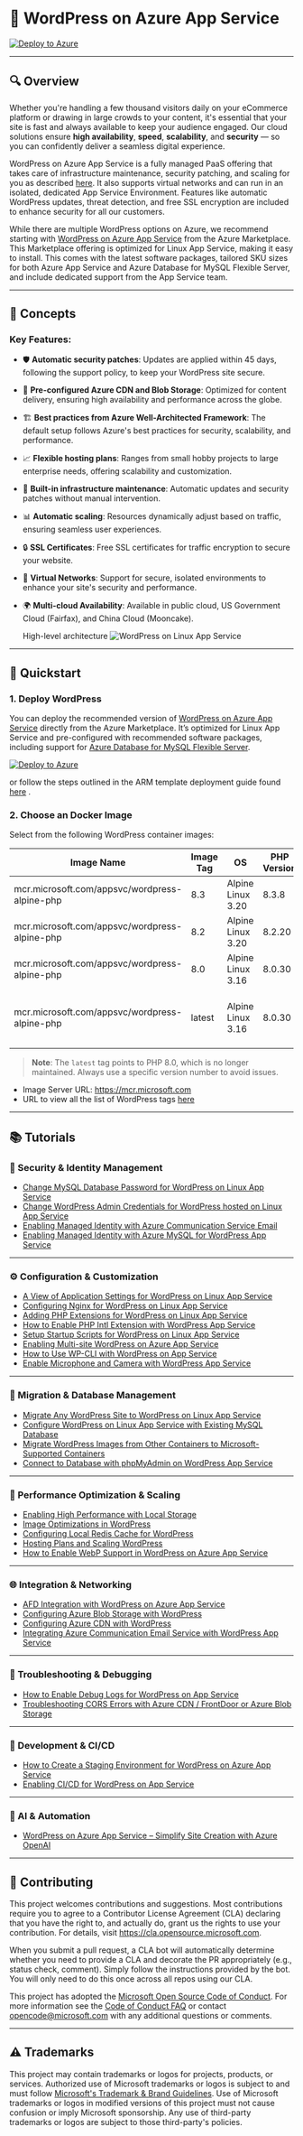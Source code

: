 # 🚀 WordPress on Azure App Service

[![Deploy to Azure](https://aka.ms/deploytoazurebutton)](https://portal.azure.com/#create/WordPress.WordPress)

---

## 🔍 Overview

Whether you're handling a few thousand visitors daily on your eCommerce platform or drawing in large crowds to your content, it's essential that your site is fast and always available to keep your audience engaged. Our cloud solutions ensure **high availability**, **speed**, **scalability**, and **security** — so you can confidently deliver a seamless digital experience.

WordPress on Azure App Service is a fully managed PaaS offering that takes care of infrastructure maintenance, security patching, and scaling for you as described [here](https://github.com/Azure/wordpress-linux-appservice/blob/main/WordPress/wordpress_auto_updates.md). It also supports virtual networks and can run in an isolated, dedicated App Service Environment. Features like automatic WordPress updates, threat detection, and free SSL encryption are included to enhance security for all our customers.

While there are multiple WordPress options on Azure, we recommend starting with [WordPress on Azure App Service](https://aka.ms/linux-wordpress) from the Azure Marketplace. This Marketplace offering is optimized for Linux App Service, making it easy to install. This comes with the latest software packages, tailored SKU sizes for both Azure App Service and Azure Database for MySQL Flexible Server, and include dedicated support from the App Service team.

---

## 🧠 Concepts

### Key Features:
- 🛡️ **Automatic security patches**: Updates are applied within 45 days, following the support policy, to keep your WordPress site secure.
- 🚀 **Pre-configured Azure CDN and Blob Storage**: Optimized for content delivery, ensuring high availability and performance across the globe.
- 🏗️ **Best practices from Azure Well-Architected Framework**: The default setup follows Azure's best practices for security, scalability, and performance.
- 📈 **Flexible hosting plans**: Ranges from small hobby projects to large enterprise needs, offering scalability and customization.
- 🔄 **Built-in infrastructure maintenance**: Automatic updates and security patches without manual intervention.
- 📊 **Automatic scaling**: Resources dynamically adjust based on traffic, ensuring seamless user experiences.
- 🔒 **SSL Certificates**: Free SSL certificates for traffic encryption to secure your website.
- 🔗 **Virtual Networks**: Support for secure, isolated environments to enhance your site's security and performance.
- 🌍 **Multi-cloud Availability**: Available in public cloud, US Government Cloud (Fairfax), and China Cloud (Mooncake).


    High-level architecture
    ![WordPress on Linux App Service](https://user-images.githubusercontent.com/15884692/204471285-0350cf5e-4bd3-45c7-a5e0-9234fac9a785.png)

---

## 🚀 Quickstart

### 1. **Deploy WordPress**  
   You can deploy the recommended version of [WordPress on Azure App Service](https://aka.ms/linux-wordpress) directly from the Azure Marketplace. It’s optimized for Linux App Service and pre-configured with recommended software packages, including support for [Azure Database for MySQL Flexible Server](https://learn.microsoft.com/en-us/azure/mysql/flexible-server/overview).

   [![Deploy to Azure](https://aka.ms/deploytoazurebutton)](https://portal.azure.com/#create/WordPress.WordPress)

or follow the steps outlined in the ARM template deployment guide found [here](.ARM_Template_Create_WP/README.md) .
   

### 2. **Choose an Docker Image**  
   Select from the following WordPress container images:

   | Image Name | Image Tag | OS | PHP Version | Nginx version | Comments |
   |------------|------------|----|-------------|---------------|----------|
   | mcr.microsoft.com/appsvc/wordpress-alpine-php | 8.3 | Alpine Linux 3.20 | 8.3.8 | 1.26.1 | ✅ Supported and recommended |
   | mcr.microsoft.com/appsvc/wordpress-alpine-php | 8.2 | Alpine Linux 3.20 | 8.2.20 | 1.26.1 | ✅ Supported |
   | mcr.microsoft.com/appsvc/wordpress-alpine-php | 8.0 | Alpine Linux 3.16 | 8.0.30 | 1.24.0 | ⚠️ End of Life |
   | mcr.microsoft.com/appsvc/wordpress-alpine-php | latest | Alpine Linux 3.16 | 8.0.30 | 1.24.0 | ❌ Deprecated (Use a specific numerical tag instead) |

> **Note**: The `latest` tag points to PHP 8.0, which is no longer maintained. Always use a specific version number to avoid issues.

- Image Server URL: https://mcr.microsoft.com
- URL to view all the list of WordPress tags [here](https://mcr.microsoft.com/v2/appsvc/wordpress-alpine-php/tags/list)

---

## 📚 Tutorials

### 🔐 Security & Identity Management
- [Change MySQL Database Password for WordPress on Linux App Service](./WordPress/changing_mysql_database_password.md)
- [Change WordPress Admin Credentials for WordPress hosted on Linux App Service](./WordPress/changing_wordpress_admin_credentials.md)
- [Enabling Managed Identity with Azure Communication Service Email](./WordPress/wordpress_enable_managed_identity_with_acs_email.md)
- [Enabling Managed Identity with Azure MySQL for WordPress App Service](./WordPress/wordpress_enable_managed_identity_with_mysql.md)

---

### ⚙️ Configuration & Customization
- [A View of Application Settings for WordPress on Linux App Service](./WordPress/wordpress_application_settings.md)
- [Configuring Nginx for WordPress on Linux App Service](./WordPress/configuring_nginx_for_wordpress.md)
- [Adding PHP Extensions for WordPress on Linux App Service](./WordPress/wordpress_adding_php_extensions.md)
- [How to Enable PHP Intl Extension with WordPress App Service](./WordPress/wordpress_intl_extension.md)
- [Setup Startup Scripts for WordPress on Linux App Service](./WordPress/running_post_startup_scripts.md)
- [Enabling Multi-site WordPress on Azure App Service](./WordPress/wordpress_multisite_installation.md)
- [How to Use WP-CLI with WordPress on App Service](./WordPress/how_to_use_wpcli_tool.md)
- [Enable Microphone and Camera with WordPress App Service](./WordPress/wordpress_enable_microphone_camera.md)

---

### 🔄 Migration & Database Management
- [Migrate Any WordPress Site to WordPress on Linux App Service](./WordPress/wordpress_migration_linux_appservices.md)
- [Configure WordPress on Linux App Service with Existing MySQL Database](./WordPress/using_an_existing_mysql_database.md)
- [Migrate WordPress Images from Other Containers to Microsoft-Supported Containers](./WordPress/wordpress_upgrade_from_other_images.md)
- [Connect to Database with phpMyAdmin on WordPress App Service](./WordPress/wordpress_phpmyadmin.md)

---

### 🚀 Performance Optimization & Scaling
- [Enabling High Performance with Local Storage](./WordPress/enabling_high_performance_with_local_storage.md)
- [Image Optimizations in WordPress](./WordPress/wordpress_image_compression.md)
- [Configuring Local Redis Cache for WordPress](./WordPress/wordpress_local_redis_cache.md)
- [Hosting Plans and Scaling WordPress](./WordPress/wordpress_hosting_plans_and_scaling.md)
- [How to Enable WebP Support in WordPress on Azure App Service](./WordPress/wordpress_WebPimages_support.md)

---

### 🌐 Integration & Networking
- [AFD Integration with WordPress on Azure App Service](./WordPress/wordpress_afd_configuration.md)
- [Configuring Azure Blob Storage with WordPress](./WordPress/wordpress_azure_blob_storage.md)
- [Configuring Azure CDN with WordPress](./WordPress/wordpress_azure_cdn.md)
- [Integrating Azure Communication Email Service with WordPress App Service](./WordPress/wordpress_email_integration.md)

---

### 🔧 Troubleshooting & Debugging
- [How to Enable Debug Logs for WordPress on App Service](./WordPress/enabling_debug_logs_for_wordpress.md)
- [Troubleshooting CORS Errors with Azure CDN / FrontDoor or Azure Blob Storage](./WordPress/cors_issue_with_azure_cdn_frontdoor_blob.md)

---

### 🎯 Development & CI/CD
- [How to Create a Staging Environment for WordPress on Azure App Service](./WordPress/wordpress_azure_StageDeployments.md)
- [Enabling CI/CD for WordPress on App Service](./WordPress/wordpress_azure_ci_cd.md)

---

### 🤖 AI & Automation
- [WordPress on Azure App Service – Simplify Site Creation with Azure OpenAI](./WordPress/wordpress_azure_open_ai_integration.md)

---

## 🤝 Contributing

This project welcomes contributions and suggestions.  Most contributions require you to agree to a
Contributor License Agreement (CLA) declaring that you have the right to, and actually do, grant us
the rights to use your contribution. For details, visit <https://cla.opensource.microsoft.com>.

When you submit a pull request, a CLA bot will automatically determine whether you need to provide
a CLA and decorate the PR appropriately (e.g., status check, comment). Simply follow the instructions
provided by the bot. You will only need to do this once across all repos using our CLA.

This project has adopted the [Microsoft Open Source Code of Conduct](https://opensource.microsoft.com/codeofconduct/).
For more information see the [Code of Conduct FAQ](https://opensource.microsoft.com/codeofconduct/faq/) or
contact [opencode@microsoft.com](mailto:opencode@microsoft.com) with any additional questions or comments.

---

## ⚠️ Trademarks

This project may contain trademarks or logos for projects, products, or services. Authorized use of Microsoft trademarks or logos is subject to and must follow [Microsoft's Trademark & Brand Guidelines](https://www.microsoft.com/en-us/legal/intellectualproperty/trademarks/usage/general).
Use of Microsoft trademarks or logos in modified versions of this project must not cause confusion or imply Microsoft sponsorship.
Any use of third-party trademarks or logos are subject to those third-party's policies.